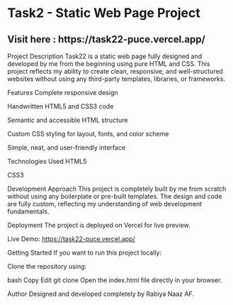 <h1>Task2 - Static Web Page Project</h1>

<h2>Visit here :  https://task22-puce.vercel.app/</h2>

Project Description
Task22 is a static web page fully designed and developed by me from the beginning using pure HTML and CSS. This project reflects my ability to create clean, responsive, and well-structured websites without using any third-party templates, libraries, or frameworks.

Features
Complete responsive design

Handwritten HTML5 and CSS3 code

Semantic and accessible HTML structure

Custom CSS styling for layout, fonts, and color scheme

Simple, neat, and user-friendly interface

Technologies Used
HTML5

CSS3

Development Approach
This project is completely built by me from scratch without using any boilerplate or pre-built templates. The design and code are fully custom, reflecting my understanding of web development fundamentals.

Deployment
The project is deployed on Vercel for live preview.

Live Demo: https://task22-puce.vercel.app/

Getting Started
If you want to run this project locally:

Clone the repository using:

bash
Copy
Edit
git clone <repository-url>
Open the index.html file directly in your browser.

Author
Designed and developed completely by Rabiya Naaz AF.
